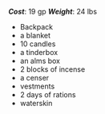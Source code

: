 ***Cost***: 19 gp
***Weight***: 24 lbs

- Backpack 
- a blanket 
- 10 candles 
- a tinderbox 
- an alms box 
- 2 blocks of incense 
- a censer 
- vestments 
- 2 days of rations 
- waterskin 

